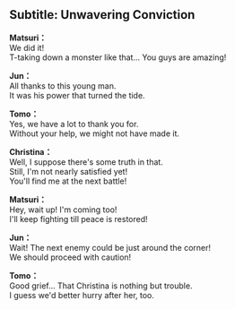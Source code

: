 # 

  
## Subtitle: Unwavering Conviction
  
**Matsuri：**  
We did it!  
T-taking down a monster like that... You guys are amazing!  
  
**Jun：**  
All thanks to this young man.  
It was his power that turned the tide.  
  
**Tomo：**  
Yes, we have a lot to thank you for.  
Without your help, we might not have made it.  
  
**Christina：**  
Well, I suppose there's some truth in that.  
Still, I'm not nearly satisfied yet!  
You'll find me at the next battle!  
  
**Matsuri：**  
Hey, wait up! I'm coming too!  
I'll keep fighting till peace is restored!  
  
**Jun：**  
Wait! The next enemy could be just around the corner!  
We should proceed with caution!  
  
**Tomo：**  
Good grief... That Christina is nothing but trouble.  
I guess we'd better hurry after her, too.  

